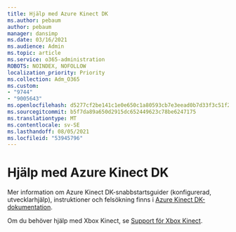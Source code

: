 ```yaml
---
title: Hjälp med Azure Kinect DK
ms.author: pebaum
author: pebaum
manager: dansimp
ms.date: 03/16/2021
ms.audience: Admin
ms.topic: article
ms.service: o365-administration
ROBOTS: NOINDEX, NOFOLLOW
localization_priority: Priority
ms.collection: Adm_O365
ms.custom:
- "9744"
- "9005643"
ms.openlocfilehash: d5277cf2be141c1e0e650c1a80593cb7e3eead0b7d33f3c51f2325abfcf618b4
ms.sourcegitcommit: b5f7da89a650d2915dc652449623c78be6247175
ms.translationtype: MT
ms.contentlocale: sv-SE
ms.lasthandoff: 08/05/2021
ms.locfileid: "53945796"
---
```

# <a name="help-with-azure-kinect-dk"></a>Hjälp med Azure Kinect DK

Mer information om Azure Kinect DK-snabbstartsguider (konfigurerad, utvecklarhjälp), instruktioner och felsökning finns i [Azure Kinect DK-dokumentation](https://docs.microsoft.com/azure/kinect-dk/).


Om du behöver hjälp med Xbox Kinect, se [Support för Xbox Kinect](https://www.xbox.com/Search?q=kinect&rtc=1#nav-support).